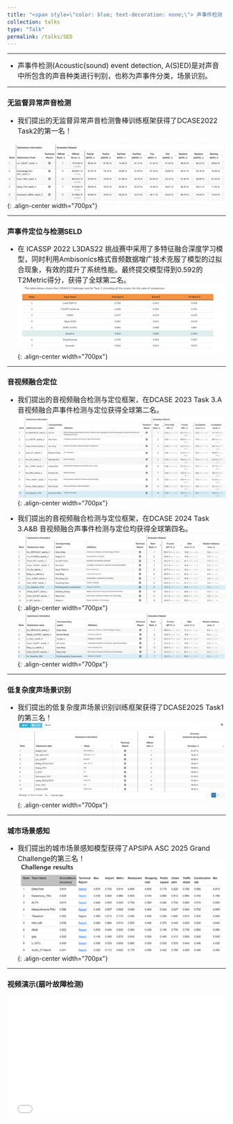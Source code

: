 ```yaml
---
title: "<span style=\"color: blue; text-decoration: none;\"> 声事件检测 </span>"  
collection: talks
type: "Talk"
permalink: /talks/SED
---
```


---
- <font size=3> 声事件检测(Acoustic(sound) event detection, A(S)ED)是对声音中所包含的声音种类进行判别，也称为声事件分类，场景识别。</font>  


---
###  无监督异常声音检测
- <font size=3> 我们提出的无监督异常声音检测鲁棒训练框架获得了DCASE2022 Task2的第一名！ </font>  
  
 
![AEC before](/images/dcase2022.png){: .align-center width="700px"}

--- 
### 声事件定位与检测SELD

- <font size=3> 在 ICASSP 2022 L3DAS22 挑战赛中采用了多特征融合深度学习模型，同时利用Ambisonics格式音频数据增广技术克服了模型的过拟合现象，有效的提升了系统性能。最终提交模型得到0.592的T2Metric得分，获得了全球第二名。</font>  
![AEC before](/images/icasspr1.png){: .align-center width="700px"}

---
### 音视频融合定位

- <font size=3> 我们提出的音视频融合检测与定位框架，在DCASE 2023 Task 3.A 音视频融合声事件检测与定位获得全球第二名。</font>  
![AEC before](/images/dcase2023.png){: .align-center width="700px"}

- <font size=3> 我们提出的音视频融合检测与定位框架，在DCASE 2024 Task 3.A&B 音视频融合声事件检测与定位均获得全球第四名。</font>  
![AEC before](/images/2024task3a.png){: .align-center width="700px"}
![AEC before](/images/2024task3b.png){: .align-center width="700px"}

---
### 低复杂度声场景识别
- <font size=3> 我们提出的低复杂度声场景识别训练框架获得了DCASE2025 Task1的第三名！ </font>  
![AEC before](/images/2025task1.png){: .align-center width="700px"}  

---
### 城市场景感知
- <font size=3> 我们提出的城市场景感知模型获得了APSIPA ASC 2025 Grand Challenge的第三名！ </font>  
![AEC before](/images/APSIPA2025city.png){: .align-center width="700px"}  


---
### 视频演示(扇叶故障检测)
   <div style="position: relative; padding-bottom: 56.25%; height: 0; overflow: hidden; max-width: 100%; height: auto;">
    <iframe 
    src="//player.bilibili.com/player.html?isOutside=true&aid=468455790&bvid=BV1L541117yt&cid=584375931&p=1&autoplay=0" 
    style="position: absolute; top: 0; left: 0; width: 100%; height: 100%;" 
    frameborder="0" 
    allowfullscreen="true">
    </iframe>
  </div>
   
   
